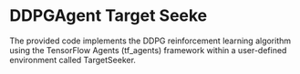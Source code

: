 # DDPGAgent Target Seeke
The provided code implements the DDPG reinforcement learning algorithm using the TensorFlow Agents (tf_agents) framework within a user-defined environment called TargetSeeker.
